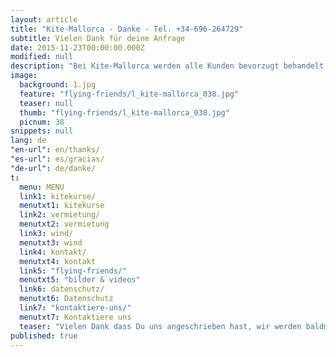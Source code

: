 ```yaml
---
layout: article
title: "Kite-Mallorca - Danke - Tel. +34-696-264729"
subtitle: Vielen Dank für deine Anfrage
date: 2015-11-23T00:00:00.000Z
modified: null
description: "Bei Kite-Mallorca werden alle Kunden bevorzugt behandelt. Dein Anliegen wird so schnell wie möglich erledigt"
image: 
  background: 1.jpg
  feature: "flying-friends/l_kite-mallorca_038.jpg"
  teaser: null
  thumb: "flying-friends/l_kite-mallorca_038.jpg"
  picnum: 38
snippets: null
lang: de
"en-url": en/thanks/
"es-url": es/gracias/
"de-url": de/danke/
t: 
  menu: MENU
  link1: kitekurse/
  menutxt1: kitekurse
  link2: vermietung/
  menutxt2: vermietung
  link3: wind/
  menutxt3: wind
  link4: kontakt/
  menutxt4: kontakt
  link5: "flying-friends/"
  menutxt5: "bilder & videos"
  link6: datenschutz/
  menutxt6: Datenschutz
  link7: "kontaktiere-uns/"
  menutxt7: Kontaktiere uns
  teaser: "Vielen Dank dass Du uns angeschrieben hast, wir werden baldmöglichst antworten. Du kannst uns auch gerne anrufen:   +34 696 264 729."
published: true
---
```


